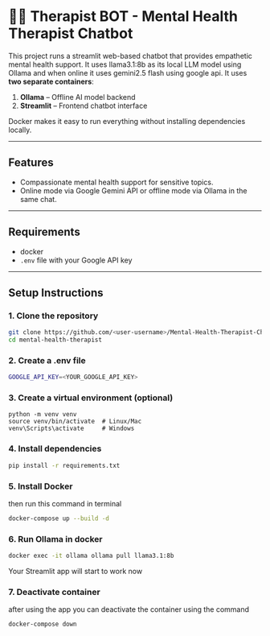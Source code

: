 # 👨‍⚕️ Therapist BOT - Mental Health Therapist Chatbot 

This project runs a streamlit web-based chatbot that provides empathetic mental health support.
It uses llama3.1:8b as its local LLM model using Ollama and when online it uses gemini2.5 flash using google api.
It uses **two separate containers**:

1. **Ollama** – Offline AI model backend  
2. **Streamlit** – Frontend chatbot interface  

Docker makes it easy to run everything without installing dependencies locally.

---

## Features

- Compassionate mental health support for sensitive topics.
- Online mode via Google Gemini API or offline mode via Ollama in the same chat.


---

## Requirements

- docker
- `.env` file with your Google API key

---

## Setup Instructions

### 1. Clone the repository

```bash
git clone https://github.com/<user-username>/Mental-Health-Therapist-Chatbot.git
cd mental-health-therapist
```

### 2. Create a .env file

```bash
GOOGLE_API_KEY=<YOUR_GOOGLE_API_KEY>
```

### 3. Create a virtual environment (optional)
```
python -m venv venv
source venv/bin/activate  # Linux/Mac
venv\Scripts\activate     # Windows
```

### 4. Install dependencies
```bash
pip install -r requirements.txt
```

### 5. Install Docker
then run this command in terminal
```bash
docker-compose up --build -d
```
### 6. Run Ollama in docker 
```bash
docker exec -it ollama ollama pull llama3.1:8b
```

Your Streamlit app will start to work now

### 7. Deactivate container
after using the app you can deactivate the container using the command

```
docker-compose down
```
